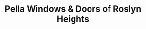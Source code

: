 ---
title: "Pella Windows & Doors of Roslyn Heights"
url: /roslyn-heights/pella-windows-and-doors-of-roslyn-heights/
shop: shop
---